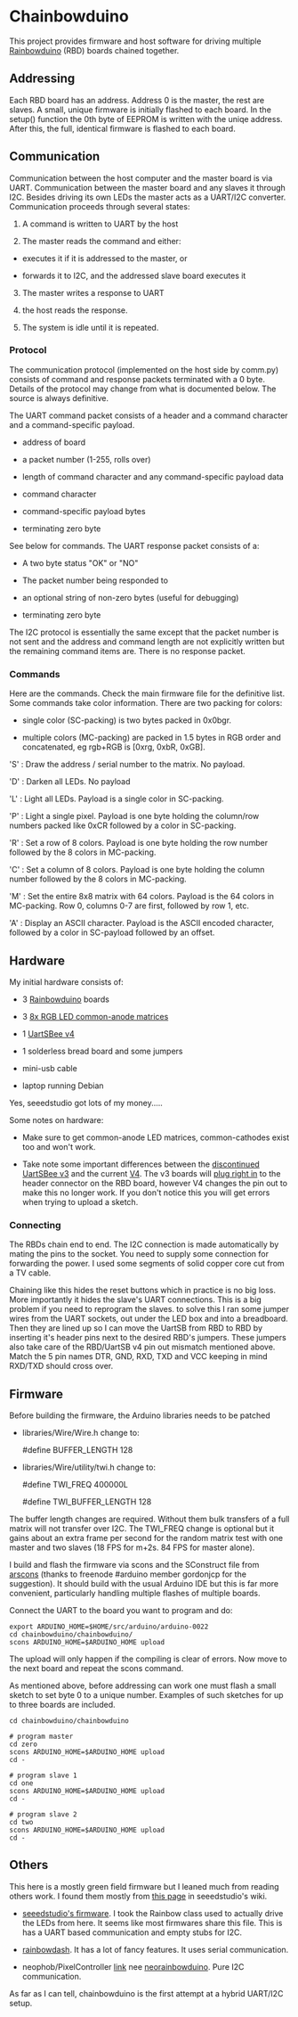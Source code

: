 Chainbowduino 
=============

This project provides firmware and host software for driving multiple
[Rainbowduino](http://www.seeedstudio.com/depot/rainbowduino-led-driver-platform-atmega-328-p-371.html)
(RBD) boards chained together.


## Addressing

Each RBD board has an address.  Address 0 is the master, the rest are
slaves.  A small, unique firmware is initially flashed to each board.
In the setup() function the 0th byte of EEPROM is written with the
uniqe address.  After this, the full, identical firmware is flashed to
each board.


## Communication

Communication between the host computer and the master board is via
UART.  Communication between the master board and any slaves it
through I2C.  Besides driving its own LEDs the master acts as a
UART/I2C converter.  Communication proceeds through several states:

1. A command is written to UART by the host

2. The master reads the command and either:

 * executes it if it is addressed to the master, or

 * forwards it to I2C, and the addressed slave board executes it

3. The master writes a response to UART

4. the host reads the response.

5. The system is idle until it is repeated.
 

### Protocol

The communication protocol (implemented on the host side by comm.py)
consists of command and response packets terminated with a 0 byte.
Details of the protocol may change from what is documented below.  The
source is always definitive.

The UART command packet consists of a header and a command character
and a command-specific payload.

* address of board

* a packet number (1-255, rolls over)

* length of command character and any command-specific payload data

* command character

* command-specific payload bytes

* terminating zero byte

See below for commands.  The UART response packet consists of a:

* A two byte status "OK" or "NO"

* The packet number being responded to

* an optional string of non-zero bytes (useful for debugging)

* terminating zero byte

The I2C protocol is essentially the same except that the packet number
is not sent and the address and command length are not explicitly
written but the remaining command items are.  There is no response
packet.


### Commands

Here are the commands.  Check the main firmware file for the
definitive list.  Some commands take color information.  There are two
packing for colors:

* single color (SC-packing) is two bytes packed in 0x0bgr.

* multiple colors (MC-packing) are packed in 1.5 bytes in RGB order
  and concatenated, eg rgb+RGB is [0xrg, 0xbR, 0xGB].

'S'
: Draw the address / serial number to the matrix.  No payload.

'D'
: Darken all LEDs. No payload

'L'
: Light all LEDs.  Payload is a single color in SC-packing.

'P' : Light a single pixel.  Payload is one byte holding the
column/row numbers packed like 0xCR followed by a color in SC-packing.

'R'
: Set a row of 8 colors.  Payload is one byte holding the row number
followed by the 8 colors in MC-packing.

'C'
: Set a column of 8 colors.  Payload is one byte holding the column number
followed by the 8 colors in MC-packing.

'M' : Set the entire 8x8 matrix with 64 colors. Payload is the 64
colors in MC-packing.  Row 0, columns 0-7 are first, followed by row
1, etc.

'A' : Display an ASCII character.  Payload is the ASCII encoded
character, followed by a color in SC-payload followed by an offset.



## Hardware

My initial hardware consists of:

* 3 [Rainbowduino](http://www.seeedstudio.com/depot/rainbowduino-led-driver-platform-atmega-328-p-371.html) boards

* 3 [8x RGB LED common-anode matrices](http://www.seeedstudio.com/depot/60mm-square-88-led-matrix-super-bright-rgb-p-113.html)

* 1 [UartSBee v4](http://www.seeedstudio.com/depot/uartsbee-v4-p-688.html)

* 1 solderless bread board and some jumpers

* mini-usb cable

* laptop running Debian

Yes, seeedstudio got lots of my money.....


Some notes on hardware:

* Make sure to get common-anode LED matrices, common-cathodes exist too and won't work.

* Take note some important differences between the [discontinued](http://www.seeedstudio.com/wiki/UartSBee) [UartSBee v3](http://www.seeedstudio.com/wiki/UartSBee_V3.1) and the current [V4](http://www.seeedstudio.com/wiki/UartSBee_V4).  The v3 boards will [plug right in](http://www.seeedstudio.com/wiki/Rainbowduino_LED_driver_platform_-_Atmega_328#Use_UartSB_to_Upload_firmware) to the header connector on the RBD board, however V4 changes the pin out to make this no longer work.  If you don't notice this you will get errors when trying to upload a sketch.  


### Connecting

The RBDs chain end to end.  The I2C connection is made automatically
by mating the pins to the socket.  You need to supply some connection
for forwarding the power.  I used some segments of solid copper core
cut from a TV cable.

Chaining like this hides the reset buttons which in practice is no big
loss.  More importantly it hides the slave's UART connections.  This
is a big problem if you need to reprogram the slaves.  to solve this I
ran some jumper wires from the UART sockets, out under the LED box and
into a breadboard.  Then they are lined up so I can move the UartSB
from RBD to RBD by inserting it's header pins next to the desired
RBD's jumpers.  These jumpers also take care of the RBD/UartSB v4 pin
out mismatch mentioned above.  Match the 5 pin names DTR, GND, RXD,
TXD and VCC keeping in mind RXD/TXD should cross over.

## Firmware

Before building the firmware, the Arduino libraries needs to be
patched

* libraries/Wire/Wire.h change to:

    \#define BUFFER_LENGTH 128

* libraries/Wire/utility/twi.h change to:

    \#define TWI_FREQ 400000L

    \#define TWI_BUFFER_LENGTH 128

The buffer length changes are required.  Without them bulk transfers
of a full matrix will not transfer over I2C.  The TWI_FREQ change is
optional but it gains about an extra frame per second for the random
matrix test with one master and two slaves (18 FPS for m+2s.  84 FPS
for master alone).

I build and flash the firmware via scons and the SConstruct file from
[arscons](http://code.google.com/p/arscons/) (thanks to freenode #arduino member gordonjcp for the suggestion).  It should build with
the usual Arduino IDE but this is far more convenient, particularly
handling multiple flashes of multiple boards.

Connect the UART to the board you want to program and do:

    export ARDUINO_HOME=$HOME/src/arduino/arduino-0022
    cd chainbowduino/chainbowduino/
    scons ARDUINO_HOME=$ARDUINO_HOME upload

The upload will only happen if the compiling is clear of errors.  Now
move to the next board and repeat the scons command.

As mentioned above, before addressing can work one must flash a small
sketch to set byte 0 to a unique number.  Examples of such sketches
for up to three boards are included.

    cd chainbowduino/chainbowduino

    # program master
    cd zero
    scons ARDUINO_HOME=$ARDUINO_HOME upload
    cd -

    # program slave 1
    cd one    
    scons ARDUINO_HOME=$ARDUINO_HOME upload
    cd -
    
    # program slave 2
    cd two
    scons ARDUINO_HOME=$ARDUINO_HOME upload
    cd -


## Others

This here is a mostly green field firmware but I leaned much from
reading others work.  I found them mostly from [this page](http://www.seeedstudio.com/wiki/Rainbowduino_LED_driver_platform_-_Atmega_328#Rainbowdunio_Firmware) in seeedstudio's wiki.

* [seeedstudio's firmware](http://code.google.com/p/rainbowduino/).  I
  took the Rainbow class used to actually drive the LEDs from here.
  It seems like most firmwares share this file.  This is has a UART
  based communication and empty stubs for I2C.

* [rainbowdash](http://rainbowdash.googlecode.com).  It has a lot of
  fancy features.  It uses serial communication.

* neophob/PixelController
  [link](https://github.com/neophob/PixelController) nee
  [neorainbowduino](http://code.google.com/p/neorainbowduino/).  Pure
  I2C communication.

As far as I can tell, chainbowduino is the first attempt at a hybrid
UART/I2C setup.
